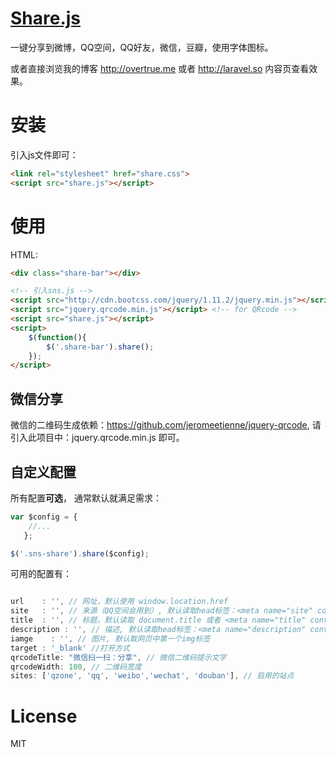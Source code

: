 [Share.js](http://overtrue.me/share.js/)
===

一键分享到微博，QQ空间，QQ好友，微信，豆瓣，使用字体图标。

或者直接浏览我的博客 http://overtrue.me 或者 http://laravel.so 内容页查看效果。

# 安装

引入js文件即可：

```html
<link rel="stylesheet" href="share.css">
<script src="share.js"></script>
```


# 使用

HTML:

```html
<div class="share-bar"></div>

<!-- 引入sns.js -->
<script src="http://cdn.bootcss.com/jquery/1.11.2/jquery.min.js"></script>
<script src="jquery.qrcode.min.js"></script> <!-- for QRcode -->
<script src="share.js"></script>
<script>
    $(function(){
        $('.share-bar').share();
    });
</script>
```

## 微信分享

微信的二维码生成依赖：https://github.com/jeromeetienne/jquery-qrcode, 请引入此项目中：jquery.qrcode.min.js 即可。

## 自定义配置

所有配置**可选**， 通常默认就满足需求：

```js
var $config = {
	//...
   };

$('.sns-share').share($config);
```

可用的配置有：

```js

url    : '', // 网址，默认使用 window.location.href
site   : '', // 来源（QQ空间会用到）, 默认读取head标签：<meta name="site" content="http://overtrue" />
title  : '', // 标题，默认读取 document.title 或者 <meta name="title" content="share.js" />
description : '', // 描述, 默认读取head标签：<meta name="description" content="PHP弱类型的实现原理分析" />
iamge    : '', // 图片, 默认取网页中第一个img标签
target : '_blank' //打开方式
qrcodeTitle: "微信扫一扫：分享", // 微信二维码提示文字
qrcodeWidth: 100, // 二维码宽度
sites: ['qzone', 'qq', 'weibo','wechat', 'douban'], // 启用的站点
```


# License

 MIT


